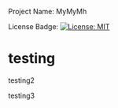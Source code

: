 
  Project Name:
  MyMyMh

  License Badge:
  [![License: MIT](https://img.shields.io/badge/License-MIT-yellow.svg)](https://opensource.org/licenses/MIT)

  # testing
  testing2

  testing3
  